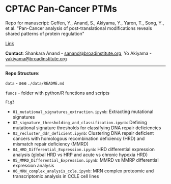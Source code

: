# CPTAC Pan-Cancer PTMs

Repo for manuscript:
Geffen, Y., Anand, S., Akiyama, Y., Yaron, T., Song, Y., et al. "Pan-Cancer analysis of post-translational modifications reveals shared patterns of protein regulation"

[Link](insert_link)

__Contact__: Shankara Anand - sanand@broadinstitute.org, Yo Akiyama - yakiyama@broadinstitute.org

---

**Repo Structure**:

`data` - see `./data/README.md`

`funcs` - folder with python/R functions and scripts

`Fig3`
* `01_mutational_signatures_extraction.ipynb`: Extracting mutational signatures
* `02_signature_thresholding_and_classification.ipynb`: Defining mutational signature thresholds for classifying DNA repair deficiencies
* `03_recluster_ddr_deficient.ipynb`: Clustering DNA repair deficient cancers with homologous recombination deficiency (HRD) and mismatch repair deficiency (MMRD)
* `04_HRD_Differential_Expression.ipynb`:  HRD differential expression analysis (global HRD vs HRP and acute vs chronic hypoxia HRD)
* `05_MMRD_Differential_Expression.ipynb`: MMRD vs MMRP differential expression analysis
* `06_MRN_complex_analysis_ccle.ipynb`: MRN complex proteomic and transcriptomic analysis in CCLE cell lines
